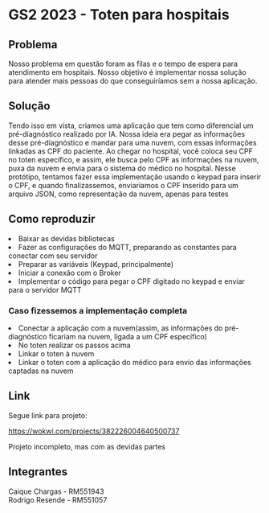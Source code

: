 <h1>GS2 2023 - Toten para hospitais</h1>

<h2>Problema</h2>

Nosso problema em questão foram as filas e o tempo de espera para atendimento em hospitais. Nosso objetivo é implementar nossa solução para atender mais pessoas do que conseguiríamos sem a nossa aplicação.


<h2>Solução</h2>

Tendo isso em vista, criamos uma aplicação que tem como diferencial um pré-diagnóstico realizado por IA. Nossa ideia era pegar as informações desse pré-diagnóstico e mandar para uma nuvem, com essas informações linkadas as CPF do paciente. Ao chegar no hospital, você coloca seu CPF no toten específico, e assim, ele busca pelo CPF as informações na nuvem, puxa da nuvem e envia para o sistema do médico no hospital. Nesse protótipo, tentamos fazer essa implementação usando o keypad para inserir o CPF, e quando finalizassemos, enviaríamos o CPF inserido para um arquivo JSON, como representação da nuvem, apenas para testes


<h2>Como reproduzir</h2>
    <li>Baixar as devidas bibliotecas
    <li>Fazer as configurações do MQTT, preparando as constantes para conectar com seu servidor
    <li>Preparar as variáveis (Keypad, principalmente)
    <li>Iniciar a conexão com o Broker
    <li>Implementar o código para pegar o CPF digitado no keypad e enviar para o servidor MQTT
<h3>Caso fizessemos a implementação completa</h3>
    <li>Conectar a aplicação com a nuvem(assim, as informações do pré-diagnóstico ficariam na nuvem, ligada a um CPF específico)
    <li>No toten realizar os passos acima
    <li>Linkar o toten à nuvem
    <li>Linkar o toten com a aplicação do médico para envio das informações captadas na nuvem


<h2>Link</h2>

Segue link para projeto:<br>

https://wokwi.com/projects/382226004640500737<br>

Projeto incompleto, mas com as devidas partes

<h2> Integrantes </h2>

Caique Chargas - RM551943<br>
Rodrigo Resende - RM551057<br>

